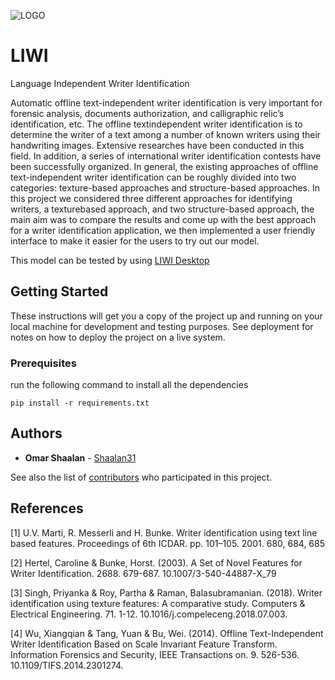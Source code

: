 ![LOGO][Logo]
# LIWI
Language Independent Writer Identification

Automatic offline text-independent writer identification is very important for forensic
analysis, documents authorization, and calligraphic relic’s identification, etc. The offline textindependent
writer identification is to determine the writer of a text among a number of known
writers using their handwriting images. Extensive researches have been conducted in this field. In
addition, a series of international writer identification contests have been successfully organized.
In general, the existing approaches of offline text-independent writer identification can be
roughly divided into two categories: texture-based approaches and structure-based approaches.
In this project we considered three different approaches for identifying writers, a texturebased
approach, and two structure-based approach, the main aim was to compare the results and
come up with the best approach for a writer identification application, we then implemented a user
friendly interface to make it easier for the users to try out our model.

This model can be tested by using [LIWI Desktop](https://github.com/Shaalan31/LIWIDesktop)



## Getting Started

These instructions will get you a copy of the project up and running on your local machine for development and testing purposes. See deployment for notes on how to deploy the project on a live system.

### Prerequisites

run the following command to install all the dependencies
```
pip install -r requirements.txt
```
## Authors

* **Omar Shaalan**  - [Shaalan31](https://github.com/Shaalan31)

See also the list of [contributors](https://github.com/Shaalan31/LIWI/contributors) who participated in this project.

## References

[1] U.V. Marti, R. Messerli and H. Bunke. Writer identification using text line based features.
Proceedings of 6th ICDAR. pp. 101–105. 2001. 680, 684, 685

[2] Hertel, Caroline & Bunke, Horst. (2003). A Set of Novel Features for Writer Identification.
2688. 679-687. 10.1007/3-540-44887-X_79

[3] Singh, Priyanka & Roy, Partha & Raman, Balasubramanian. (2018). Writer identification using
texture features: A comparative study. Computers & Electrical Engineering. 71. 1-12.
10.1016/j.compeleceng.2018.07.003.

[4] Wu, Xiangqian & Tang, Yuan & Bu, Wei. (2014). Offline Text-Independent Writer
Identification Based on Scale Invariant Feature Transform. Information Forensics and Security,
IEEE Transactions on. 9. 526-536. 10.1109/TIFS.2014.2301274.


[block]: https://github.com/Shaalan31/LiwiD/blob/master/readme_images/block.png "Block Diagram"


[Horst]: https://github.com/Shaalan31/LiwiD/blob/master/readme_images/horst.png "Horst Model"

[Horst-3NN]: https://github.com/Shaalan31/LiwiD/blob/master/readme_images/horst-3NN.png "Horest Accuracy 3NN"

[Horst-3NN]: https://github.com/Shaalan31/LiwiD/blob/master/readme_images/horst-5NN.png "Horest Accuracy 5NN"

[Horst-NN]: https://github.com/Shaalan31/LiwiD/blob/master/readme_images/horst-NN.png "Horest Accuracy NN"

[logo]: https://github.com/Shaalan31/LiwiD/blob/master/readme_images/logo.png "LI Writer Indeitification"

[PreProcessing]: https://github.com/Shaalan31/LiwiD/blob/master/readme_images/preprocessing.png "Preprocessing Block Diagram"

[SIFT]: https://github.com/Shaalan31/LiwiD/blob/master/readme_images/sift.png "SIFT Model"

[AR_Centers]: https://github.com/Shaalan31/LiwiD/blob/master/readme_images/sift_ar_centers.png "CodeBook Centers Arabic"

[Sift-Acc]: https://github.com/Shaalan31/LiwiD/blob/master/readme_images/sift_en.png "Sift Accuracy"

[EN_Centers]: https://github.com/Shaalan31/LiwiD/blob/master/readme_images/sift_en_centers.png "CodeBook Centers English"

[SIFT_Val_T1]: https://github.com/Shaalan31/LiwiD/blob/master/readme_images/sift_val_T1.png "Validation on Sift Hyperparameters with T=1"

[SIFT_Val_T50]: https://github.com/Shaalan31/LiwiD/blob/master/readme_images/sift_val_T50.png "Validation on Sift Hyperparameters with T=50"

[SIFT_Val_T150]: https://github.com/Shaalan31/LiwiD/blob/master/readme_images/sift_val_T150.png "Validation on Sift Hyperparameters with T=150"

[SIFT_Val_T225]: https://github.com/Shaalan31/LiwiD/blob/master/readme_images/sift_val_T225.png "Validation on Sift Hyperparameters with T=225"

[Texture]: https://github.com/Shaalan31/LiwiD/blob/master/readme_images/texture.png "Texture Model"

[Texture_Results]: https://github.com/Shaalan31/LiwiD/blob/master/readme_images/texture_en.PNG "Texture Model Results"

[Texture_Val_H]: https://github.com/Shaalan31/LiwiD/blob/master/readme_images/texture_Validation-H.png "View 1"

[Texture_Val_H2]: https://github.com/Shaalan31/LiwiD/blob/master/readme_images/texture_Validation-H2.png "View 2"

